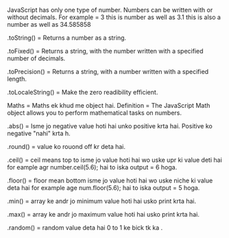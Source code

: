 <!-- ------------------------------- NUMBER -------------------------------- -->


JavaScript has only one type of number. Numbers can be written with or without decimals.
For example = 3 this is number as well as 3.1 this is also a number as well as 34.585858

.toString() = Returns a number as a string.

.toFixed() = Returns a string, with the number written with a specified number of decimals.

.toPrecision() = Returns a string, with a number written with a specified length.

.toLocaleString() = Make the zero readibility efficient.







<!-- -------------------------------- MATHS -------------------------------- -->

Maths = Maths ek khud me object hai.
Definition = The JavaScript Math object allows you to perform mathematical tasks on numbers.

.abs() = Isme jo negative value hoti hai unko positive krta hai. Positive ko negative "nahi" krta h.

.round() = value ko rouond off kr deta hai.

.ceil() = ceil means top to isme jo value hoti hai wo uske upr ki value deti hai for eample agr  number.ceil(5.6); hai to iska output = 6 hoga.

.floor() = floor mean bottom isme jo value hoti hai wo uske niche ki value deta hai for example age num.floor(5.6); hai to iska output = 5 hoga.

.min() = array ke andr jo minimum value hoti hai usko print krta hai. 

.max() = array ke andr jo maximum value hoti hai usko print krta hai. 

.random() = random value deta hai 0 to 1 ke bick tk ka .

